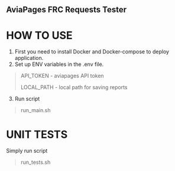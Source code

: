 ## AviaPages FRC Requests Tester

# HOW TO USE
1. First you need to install Docker and Docker-compose to deploy application.
2. Set up ENV variables in the .env file.
> API_TOKEN - aviapages API token
>
> LOCAL_PATH - local path for saving reports
3. Run script
> run_main.sh

# UNIT TESTS
Simply run script
> run_tests.sh